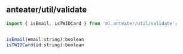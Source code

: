 ## anteater/util/validate
```js
import { isEmail, isTWIDCard } from 'ml.anteater/util/validate';


isEmail(email:string):boolean
isTWIDCard(id:string):boolean

```